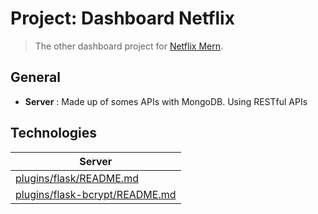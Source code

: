 # Project: Dashboard Netflix
> The other dashboard project for [Netflix Mern](https://github.com/Nguyenle23/netflix-mern).

## General ##

- **Server** : Made up of somes APIs with MongoDB. Using RESTful APIs

## Technologies ##

| Server | 
| ------ |
| [plugins/flask/README.md](https://github.com/pallets/flask) |
| [plugins/flask-bcrypt/README.md](https://github.com/maxcountryman/flask-bcrypt) |
